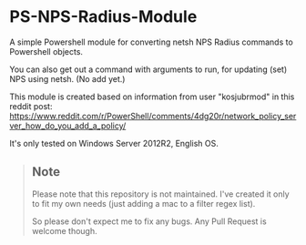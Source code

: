 # PS-NPS-Radius-Module
A simple Powershell module for converting netsh NPS Radius commands to Powershell objects.

You can also get out a command with arguments to run, for updating (set) NPS using netsh. (No add yet.)

This module is created based on information from user "kosjubrmod" in this reddit post: https://www.reddit.com/r/PowerShell/comments/4dg20r/network_policy_server_how_do_you_add_a_policy/

It's only tested on Windows Server 2012R2, English OS.

> ## Note
> Please note that this repository is not maintained. I've created it only to fit my own
> needs (just adding a mac to a filter regex list).
>
> So please don't expect me to fix any bugs. Any Pull Request is welcome though.
